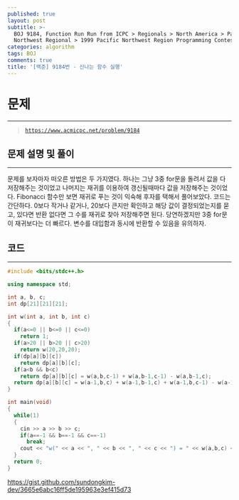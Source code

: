 ```yaml
---
published: true
layout: post
subtitle: >-
  BOJ 9184, Function Run Run from ICPC > Regionals > North America > Pacific
  Northwest Regional > 1999 Pacific Northwest Region Programming Contest C번
categories: algorithm
tags: BOJ
comments: true
title: '[백준] 9184번 - 신나는 함수 실행'
---
```

# **문제**
---
> [`https://www.acmicpc.net/problem/9184`](https://www.acmicpc.net/problem/9184)

## **문제 설명 및 풀이**
---
문제를 보자마자 떠오른 방법은 두 가지였다. 하나는 그냥 3중 for문을 돌려서 값을 다 저장해주는 것이었고 나머지는 재귀를 이용하여 갱신될때마다 값을 저장해주는 것이었다. Fibonacci 함수만 보면 재귀로 푸는 것이 익숙해 후자를 택해서 풀어보았다. 코드는 간단하다. 0보다 작거나 같거나, 20보다 큰지만 확인하고 해당 값이 결정되었는지를 묻고, 있다면 반환 없다면 그 수를 재귀로 찾아 저장해주면 된다. 당연하겠지만 3중 for문이 재귀보다는 더 빠르다. 변수를 대입함과 동시에 반환할 수 있음을 유의하자. 
## **코드**
---
``` cpp:신나는_함수_실행.cpp
#include <bits/stdc++.h>

using namespace std;

int a, b, c;
int dp[21][21][21];

int w(int a, int b, int c)
{
  if(a<=0 || b<=0 || c<=0)
    return 1;
  if(a>20 || b>20 || c>20)
    return w(20,20,20);
  if(dp[a][b][c])
    return dp[a][b][c];
  if(a<b && b<c)
    return dp[a][b][c] = w(a,b,c-1) + w(a,b-1,c-1) - w(a,b-1,c);
  return dp[a][b][c] = w(a-1,b,c) + w(a-1,b-1,c) + w(a-1,b,c-1) - w(a-1,b-1,c-1);
}

int main(void)
{
  while(1)
  {
    cin >> a >> b >> c;
    if(a==-1 && b==-1 && c==-1)
      break;
    cout << "w(" << a << ", " << b << ", " << c << ") = " << w(a,b,c) << "\n";
  }
  return 0;
}
```

https://gist.github.com/sundongkim-dev/3665e6abc16ff5de195963e3ef415d73
